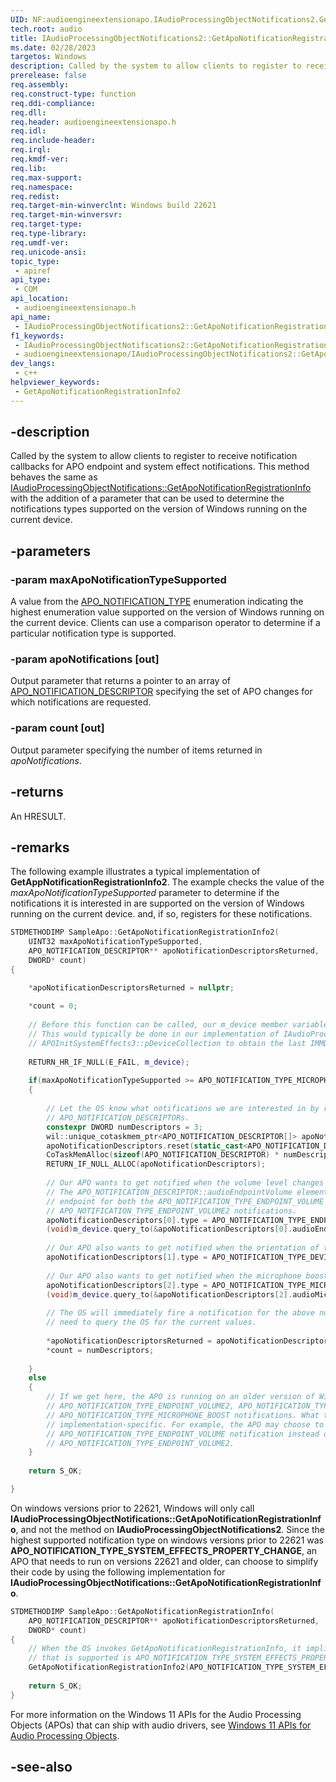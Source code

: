```yaml
---
UID: NF:audioengineextensionapo.IAudioProcessingObjectNotifications2.GetApoNotificationRegistrationInfo2
tech.root: audio
title: IAudioProcessingObjectNotifications2::GetApoNotificationRegistrationInfo2
ms.date: 02/28/2023
targetos: Windows
description: Called by the system to allow clients to register to receive notification callbacks for APO endpoint and system effect notifications. This method adds a parameter that can be used to determine the notifications types supported on the version of Windows running on the current device.
prerelease: false
req.assembly: 
req.construct-type: function
req.ddi-compliance: 
req.dll: 
req.header: audioengineextensionapo.h
req.idl: 
req.include-header: 
req.irql: 
req.kmdf-ver: 
req.lib: 
req.max-support: 
req.namespace: 
req.redist: 
req.target-min-winverclnt: Windows build 22621
req.target-min-winversvr: 
req.target-type: 
req.type-library: 
req.umdf-ver: 
req.unicode-ansi: 
topic_type:
 - apiref
api_type:
 - COM
api_location:
 - audioengineextensionapo.h
api_name:
 - IAudioProcessingObjectNotifications2::GetApoNotificationRegistrationInfo2
f1_keywords:
 - IAudioProcessingObjectNotifications2::GetApoNotificationRegistrationInfo2
 - audioengineextensionapo/IAudioProcessingObjectNotifications2::GetApoNotificationRegistrationInfo2
dev_langs:
 - c++
helpviewer_keywords:
 - GetApoNotificationRegistrationInfo2
---
```


## -description

Called by the system to allow clients to register to receive notification callbacks for APO endpoint and system effect notifications. This method behaves the same as [IAudioProcessingObjectNotifications::GetApoNotificationRegistrationInfo](./nf-iaudioprocessingobjectnotifications-getaponotificationregistrationinfo.md) with the addition of a parameter that can be used to determine the notifications types supported on the version of Windows running on the current device.

## -parameters

### -param maxApoNotificationTypeSupported

A value from the [APO_NOTIFICATION_TYPE](./ne-audioengineextensionapo-apo_notification_type.md) enumeration indicating the highest enumeration value supported on the version of Windows running on the current device. Clients can use a comparison operator to determine if a particular notification type is supported.

### -param apoNotifications [out]

Output parameter that returns a pointer to an array of [APO_NOTIFICATION_DESCRIPTOR](ns-audioengineextensionapo-apo_notification_descriptor.md) specifying the set of APO changes for which notifications are requested.

### -param count [out]

Output parameter specifying the number of items returned in *apoNotifications*.

## -returns

An HRESULT.

## -remarks

The following example illustrates a typical implementation of **GetAppNotificationRegistrationInfo2**. The example checks the value of the *maxApoNotificationTypeSupported* parameter to determine if the notifications it is interested in are supported on the version of Windows running on the current device. and, if so, registers for these notifications. 

```cpp
STDMETHODIMP SampleApo::GetApoNotificationRegistrationInfo2(
    UINT32 maxApoNotificationTypeSupported,
    APO_NOTIFICATION_DESCRIPTOR** apoNotificationDescriptorsReturned,
    DWORD* count)
{

    *apoNotificationDescriptorsReturned = nullptr;
    
    *count = 0;
    
    // Before this function can be called, our m_device member variable should already have been initialized.
    // This would typically be done in our implementation of IAudioProcessingObject::Initialize, by using
    // APOInitSystemEffects3::pDeviceCollection to obtain the last IMMDevice in the collection.
    
    RETURN_HR_IF_NULL(E_FAIL, m_device);
    
    if(maxApoNotificationTypeSupported >= APO_NOTIFICATION_TYPE_MICROPHONE_BOOST)
    {
    
        // Let the OS know what notifications we are interested in by returning an array of
        // APO_NOTIFICATION_DESCRIPTORs.
        constexpr DWORD numDescriptors = 3;
        wil::unique_cotaskmem_ptr<APO_NOTIFICATION_DESCRIPTOR[]> apoNotificationDescriptors;
        apoNotificationDescriptors.reset(static_cast<APO_NOTIFICATION_DESCRIPTOR*>(
        CoTaskMemAlloc(sizeof(APO_NOTIFICATION_DESCRIPTOR) * numDescriptors)));
        RETURN_IF_NULL_ALLOC(apoNotificationDescriptors);
        
        // Our APO wants to get notified when the volume level changes on the audio endpoint.
        // The APO_NOTIFICATION_DESCRIPTOR::audioEndpointVolume element is used to specify the audio
        // endpoint for both the APO_NOTIFICATION_TYPE_ENDPOINT_VOLUME and the
        // APO_NOTIFICATION_TYPE_ENDPOINT_VOLUME2 notifications.
        apoNotificationDescriptors[0].type = APO_NOTIFICATION_TYPE_ENDPOINT_VOLUME2;
        (void)m_device.query_to(&apoNotificationDescriptors[0].audioEndpointVolume.device);
        
        // Our APO also wants to get notified when the orientation of the device changes.
        apoNotificationDescriptors[1].type = APO_NOTIFICATION_TYPE_DEVICE_ORIENTATION;
        
        // Our APO also wants to get notified when the microphone boost changes on the audio endpoint.
        apoNotificationDescriptors[2].type = APO_NOTIFICATION_TYPE_MICROPHONE_BOOST;
        (void)m_device.query_to(&apoNotificationDescriptors[2].audioMicrophoneBoost.device);
        
        // The OS will immediately fire a notification for the above notification types, so we do not
        // need to query the OS for the current values.
        
        *apoNotificationDescriptorsReturned = apoNotificationDescriptors.release();
        *count = numDescriptors;
    
    }
    else
    {
        // If we get here, the APO is running on an older version of Windows that does not support the
        // APO_NOTIFICATION_TYPE_ENDPOINT_VOLUME2, APO_NOTIFICATION_TYPE_DEVICE_ORIENTATION, and
        // APO_NOTIFICATION_TYPE_MICROPHONE_BOOST notifications. What the APO does at this point is
        // implementation-specific. For example, the APO may choose to subscribe to the
        // APO_NOTIFICATION_TYPE_ENDPOINT_VOLUME notification instead of
        // APO_NOTIFICATION_TYPE_ENDPOINT_VOLUME2.
    }
    
    return S_OK;

}
```

On windows versions prior to 22621, Windows will only call **IAudioProcessingObjectNotifications::GetApoNotificationRegistrationInfo**, and not the method on **IAudioProcessingObjectNotifications2**. Since the highest supported notification type on windows versions prior to 22621 was **APO_NOTIFICATION_TYPE_SYSTEM_EFFECTS_PROPERTY_CHANGE**, an APO that needs to run on versions 22621 and older, can choose to simplify their code by using the following implementation for **IAudioProcessingObjectNotifications::GetApoNotificationRegistrationInfo**.


```cpp
STDMETHODIMP SampleApo::GetApoNotificationRegistrationInfo(
    APO_NOTIFICATION_DESCRIPTOR** apoNotificationDescriptorsReturned,
    DWORD* count)
{
    // When the OS invokes GetApoNotificationRegistrationInfo, it implies that the maximum notification value
    // that is supported is APO_NOTIFICATION_TYPE_SYSTEM_EFFECTS_PROPERTY_CHANGE.
    GetApoNotificationRegistrationInfo2(APO_NOTIFICATION_TYPE_SYSTEM_EFFECTS_PROPERTY_CHANGE, apoNotificationDescriptorsReturned, count);
    
    return S_OK;
}
```

For more information on the Windows 11 APIs for the Audio Processing Objects (APOs) that can ship with audio drivers, see [Windows 11 APIs for Audio Processing Objects](/windows-hardware/drivers/audio/windows-11-apis-for-audio-processing-objects).

## -see-also

